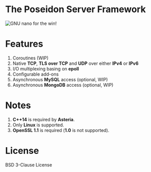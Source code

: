 # The Poseidon Server Framework

![GNU nano for the win!](https://raw.githubusercontent.com/lhmouse/poseidon/master/GNU-nano-FTW.png)

# Features

1. Coroutines (WIP)
2. Native **TCP**, **TLS over TCP** and **UDP** over either **IPv4** or **IPv6**
3. I/O multiplexing basing on **epoll**
4. Configurable add-ons
5. Asynchronous **MySQL** access (optional, WIP)
6. Asynchronous **MongoDB** access (optional, WIP)

# Notes

1. **C++14** is required by **Asteria**.
2. Only **Linux** is supported.
3. **OpenSSL 1.1** is required (**1.0** is not supported).

# License

BSD 3-Clause License
